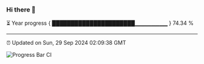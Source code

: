 ### Hi there 👋

⏳ Year progress { ██████████████████████▁▁▁▁▁▁▁▁ } 74.34 %

---

⏰ Updated on Sun, 29 Sep 2024 02:09:38 GMT

![Progress Bar CI](https://github.com/IshwaranRudhara/GIT-ACTION/workflows/Progress%20Bar%20CI/badge.svg)
